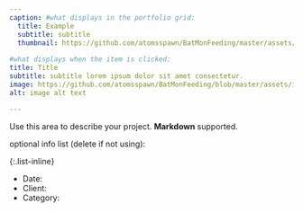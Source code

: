 ```yaml
---
caption: #what displays in the portfolio grid:
  title: Example
  subtitle: subtitle
  thumbnail: https://github.com/atomsspawn/BatMonFeeding/master/assets/img/IntroSS.jpg
  
#what displays when the item is clicked:
title: Title
subtitle: subtitle lorem ipsum dolor sit amet consectetur.
image: https://github.com/atomsspawn/BatMonFeeding/blob/master/assets/img/IntroSS.jpg #main image, can be a link or a file in assets/img/portfolio
alt: image alt text

---
```

Use this area to describe your project. **Markdown** supported.

optional info list (delete if not using):

{:.list-inline} 
- Date: 
- Client: 
- Category: 

